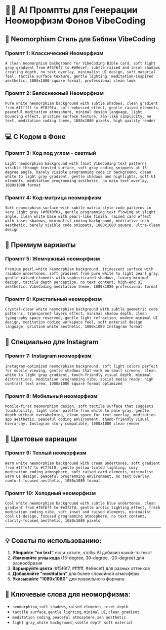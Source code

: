 # 🧘‍♂️ AI Промпты для Генерации Неоморфизм Фонов VibeCoding

## 🤍 Neomorphism Стиль для Библии VibeCoding

### Промпт 1: Классический Неоморфизм

```
A clean neomorphism background for VibeCoding Bible card, soft light gray gradient from #f5f6f7 to #e9ecef, subtle raised and inset shadows creating depth, no text overlay, minimalist UI design, soft material feel, tactile surface texture, gentle lighting, meditation-inspired aesthetic, 1080x1080 square format, professional clean look
```

### Промпт 2: Белоснежный Неоморфизм

```
Pure white neomorphism background with subtle shadows, clean gradient from #ffffff to #f8f9fa, soft embossed effect, gentle raised elements, peaceful meditation atmosphere, minimal design language, light bouncing effect, pristine surface texture, zen-like simplicity, no text, meditation coding theme, 1080x1080 pixels, high quality render
```

## 💻 С Кодом в Фоне

### Промпт 3: Код под углом - светлый

```
Light neomorphism background with faint VibeCoding text patterns visible through frosted surface, soft gray coding snippets at 15-degree angle, barely visible programming code in background, clean white to light gray gradient, gentle shadows and highlights, soft UI elements, meditation programming aesthetic, no main text overlay, 1080x1080 format
```

### Промпт 4: Код-матрица неоморфизм

```
Soft neomorphism surface with subtle matrix-style code patterns in very light gray (#f0f0f0), gentle programming text flowing at slight angle, clean white base with pearl-like finish, raised card effect with inset shadows, minimalist coding background, meditative tech aesthetic, barely visible code snippets, 1080x1080 square, ultra-clean design
```

## 🌟 Премиум варианты

### Промпт 5: Жемчужный неоморфизм

```
Premium pearl-white neomorphism background, iridescent surface with rainbow undertones, soft gradient from pure white to light pearl gray, gentle raised elements with sophisticated shadows, luxury minimal design, tactile depth perception, no text content, high-end UI aesthetic, VibeCoding meditation theme, 1080x1080 professional format
```

### Промпт 6: Кристальный неоморфизм

```
Crystal-clear white neomorphism background with subtle geometric code patterns, transparent layers effect, minimal shadow depth, clean typography space reserved, gentle light refraction, modern minimal UI design, meditation coding workspace feel, soft material design language, pristine white aesthetic, 1080x1080 Instagram format
```

## 📱 Специально для Instagram

### Промпт 7: Instagram неоморфизм

```
Instagram-optimized neomorphism background, soft light colors perfect for mobile viewing, gentle shadows that work on small screens, clean white to light gray gradient, touch-friendly visual depth, minimal distractions, meditation programming vibe, social media ready, high contrast text area, 1080x1080 square format optimized
```

### Промпт 8: Мобильный неоморфизм

```
Mobile-first neomorphism design, soft tactile surface that suggests touchability, light color palette from white to pale gray, gentle depth without overwhelming, clean space for text overlay, meditation app aesthetic, peaceful coding environment, thumb-friendly visual hierarchy, Instagram story compatible, 1080x1080 clean render
```

## 🎨 Цветовые вариации

### Промпт 9: Теплый неоморфизм

```
Warm white neomorphism background with cream undertones, soft gradient from #fffef7 to #f7f6f0, gentle yellow-tinted lighting, cozy meditation coding atmosphere, soft raised card elements, minimalist warm UI design, peaceful programming environment, no text overlay, comfort-focused aesthetic, 1080x1080 format
```

### Промпт 10: Холодный неоморфизм

```
Cool white neomorphism background with subtle blue undertones, clean gradient from #f8fbff to #e3f2fd, gentle arctic lighting effect, fresh meditation coding vibe, soft inset and raised elements, minimalist cool UI design, focused programming atmosphere, no text content, clarity-focused aesthetic, 1080x1080 pixels
```

---

## 💡 Советы по использованию:

1. **Убирайте "no text"** если хотите, чтобы AI добавил какой-то текст
2. **Изменяйте углы кода** (15-degree, 30-degree, -20-degree) для разнообразия
3. **Варьируйте цвета** (#f5f6f7, #ffffff, #e9ecef) для разных оттенков
4. **Добавляйте "meditation"** для более спокойной атмосферы
5. **Указывайте "1080x1080"** для правильного формата

## 🎯 Ключевые слова для неоморфизма:

- `neomorphism`, `soft shadows`, `raised elements`, `inset depth`
- `tactile surface`, `gentle lighting`, `minimal UI`, `clean gradient`
- `meditation coding`, `peaceful atmosphere`, `zen aesthetic`
- `light gray`, `white background`, `subtle depth`, `soft material`
